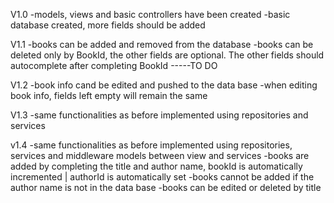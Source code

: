V1.0
-models, views and basic controllers have been created
-basic database created, more fields should be added

V1.1
-books can be added and removed from the database
-books can be deleted only by BookId, the other fields are optional. The other fields should autocomplete after completing BookId -----TO DO

V1.2
-book info cand be edited and pushed to the data base
-when editing book info, fields left empty will remain the same

V1.3
-same functionalities as before implemented using repositories and services

v1.4
-same functionalities as before implemented using repositories, services and middleware models between view and services
-books are added by completing the title and author name, bookId is automatically incremented | authorId is automatically set 
-books cannot be added if the author name is not in the data base
-books can be edited or deleted by title
